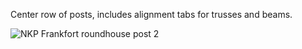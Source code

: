 Center row of posts, includes alignment tabs for trusses and beams.

![NKP Frankfort roundhouse post 2](https://github.com/user-attachments/assets/e91ae906-7045-4daa-97bf-124e4a36574f)
